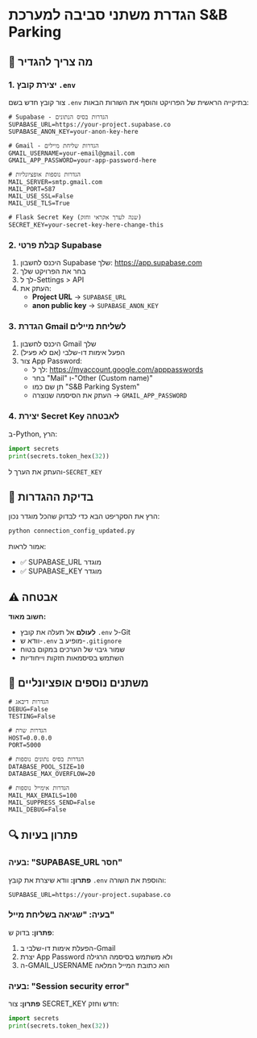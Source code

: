 # הגדרת משתני סביבה למערכת S&B Parking

## 🔧 מה צריך להגדיר

### 1. יצירת קובץ `.env`
צור קובץ חדש בשם `.env` בתיקייה הראשית של הפרויקט והוסף את השורות הבאות:

```env
# Supabase - הגדרות בסיס הנתונים
SUPABASE_URL=https://your-project.supabase.co
SUPABASE_ANON_KEY=your-anon-key-here

# Gmail - הגדרות שליחת מיילים
GMAIL_USERNAME=your-email@gmail.com
GMAIL_APP_PASSWORD=your-app-password-here

# הגדרות נוספות אופציונליות
MAIL_SERVER=smtp.gmail.com
MAIL_PORT=587
MAIL_USE_SSL=False
MAIL_USE_TLS=True

# Flask Secret Key (שנה לערך אקראי וחזק)
SECRET_KEY=your-secret-key-here-change-this
```

### 2. קבלת פרטי Supabase

1. היכנס לחשבון Supabase שלך: https://app.supabase.com
2. בחר את הפרויקט שלך
3. לך ל-Settings > API
4. העתק את:
   - **Project URL** → `SUPABASE_URL`
   - **anon public key** → `SUPABASE_ANON_KEY`

### 3. הגדרת Gmail לשליחת מיילים

1. היכנס לחשבון Gmail שלך
2. הפעל אימות דו-שלבי (אם לא פעיל)
3. צור App Password:
   - לך ל: https://myaccount.google.com/apppasswords
   - בחר "Mail" ו-"Other (Custom name)"
   - תן שם כמו "S&B Parking System"
   - העתק את הסיסמה שנוצרה → `GMAIL_APP_PASSWORD`

### 4. יצירת Secret Key לאבטחה

ב-Python, הרץ:
```python
import secrets
print(secrets.token_hex(32))
```
והעתק את הערך ל-`SECRET_KEY`

## 🚀 בדיקת ההגדרות

הרץ את הסקריפט הבא כדי לבדוק שהכל מוגדר נכון:

```bash
python connection_config_updated.py
```

אמור לראות:
- ✅ SUPABASE_URL מוגדר
- ✅ SUPABASE_KEY מוגדר

## ⚠️ אבטחה

**חשוב מאוד:**
- **לעולם** אל תעלה את קובץ `.env` ל-Git
- וודא ש-`.env` מופיע ב-`.gitignore`
- שמור גיבוי של הערכים במקום בטוח
- השתמש בסיסמאות חזקות וייחודיות

## 📝 משתנים נוספים אופציונליים

```env
# הגדרות דיבאג
DEBUG=False
TESTING=False

# הגדרות שרת
HOST=0.0.0.0
PORT=5000

# הגדרות בסיס נתונים נוספות
DATABASE_POOL_SIZE=10
DATABASE_MAX_OVERFLOW=20

# הגדרות אימייל נוספות
MAIL_MAX_EMAILS=100
MAIL_SUPPRESS_SEND=False
MAIL_DEBUG=False
```

## 🔍 פתרון בעיות

### בעיה: "SUPABASE_URL חסר"
**פתרון:** וודא שיצרת את קובץ `.env` והוספת את השורה:
```
SUPABASE_URL=https://your-project.supabase.co
```

### בעיה: "שגיאה בשליחת מייל"
**פתרון:** בדוק ש:
1. הפעלת אימות דו-שלבי ב-Gmail
2. יצרת App Password ולא משתמש בסיסמה הרגילה
3. ה-GMAIL_USERNAME הוא כתובת המייל המלאה

### בעיה: "Session security error"
**פתרון:** צור SECRET_KEY חדש וחזק:
```python
import secrets
print(secrets.token_hex(32))
```

